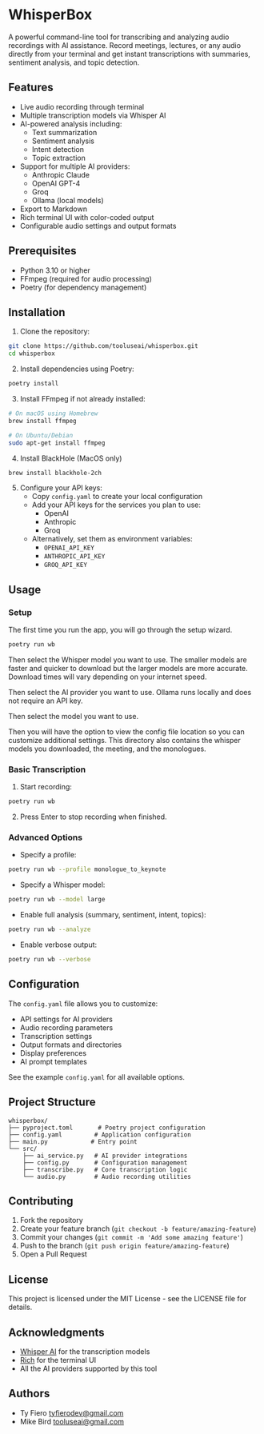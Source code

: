 # WhisperBox

A powerful command-line tool for transcribing and analyzing audio recordings with AI assistance. Record meetings, lectures, or any audio directly from your terminal and get instant transcriptions with summaries, sentiment analysis, and topic detection.

## Features

- Live audio recording through terminal
- Multiple transcription models via Whisper AI
- AI-powered analysis including:
  - Text summarization
  - Sentiment analysis
  - Intent detection
  - Topic extraction
- Support for multiple AI providers:
  - Anthropic Claude
  - OpenAI GPT-4
  - Groq
  - Ollama (local models)
- Export to Markdown
- Rich terminal UI with color-coded output
- Configurable audio settings and output formats

## Prerequisites

- Python 3.10 or higher
- FFmpeg (required for audio processing)
- Poetry (for dependency management)

## Installation

1. Clone the repository:

```bash
git clone https://github.com/tooluseai/whisperbox.git
cd whisperbox
```

2. Install dependencies using Poetry:

```bash
poetry install
```

3. Install FFmpeg if not already installed:

```bash
# On macOS using Homebrew
brew install ffmpeg

# On Ubuntu/Debian
sudo apt-get install ffmpeg
```

4. Install BlackHole (MacOS only)

```bash
brew install blackhole-2ch
```

5. Configure your API keys:
   - Copy `config.yaml` to create your local configuration
   - Add your API keys for the services you plan to use:
     - OpenAI
     - Anthropic
     - Groq
   - Alternatively, set them as environment variables:
     - `OPENAI_API_KEY`
     - `ANTHROPIC_API_KEY`
     - `GROQ_API_KEY`

## Usage

### Setup

The first time you run the app, you will go through the setup wizard.

```bash
poetry run wb
```

Then select the Whisper model you want to use. The smaller models are faster and quicker to download but the larger models are more accurate.
Download times will vary depending on your internet speed.

Then select the AI provider you want to use. Ollama runs locally and does not require an API key.

Then select the model you want to use.

Then you will have the option to view the config file location so you can customize additional settings. This directory also contains the whisper models you downloaded, the meeting, and the monologues.

### Basic Transcription

1. Start recording:

```bash
poetry run wb
```

2. Press Enter to stop recording when finished.

### Advanced Options

- Specify a profile:

```bash
poetry run wb --profile monologue_to_keynote
```

- Specify a Whisper model:

```bash
poetry run wb --model large
```

- Enable full analysis (summary, sentiment, intent, topics):

```bash
poetry run wb --analyze
```

- Enable verbose output:

```bash
poetry run wb --verbose
```

## Configuration

The `config.yaml` file allows you to customize:

- API settings for AI providers
- Audio recording parameters
- Transcription settings
- Output formats and directories
- Display preferences
- AI prompt templates

See the example `config.yaml` for all available options.

## Project Structure

```
whisperbox/
├── pyproject.toml       # Poetry project configuration
├── config.yaml         # Application configuration
├── main.py            # Entry point
└── src/
    ├── ai_service.py   # AI provider integrations
    ├── config.py       # Configuration management
    ├── transcribe.py   # Core transcription logic
    └── audio.py        # Audio recording utilities
```

## Contributing

1. Fork the repository
2. Create your feature branch (`git checkout -b feature/amazing-feature`)
3. Commit your changes (`git commit -m 'Add some amazing feature'`)
4. Push to the branch (`git push origin feature/amazing-feature`)
5. Open a Pull Request

## License

This project is licensed under the MIT License - see the LICENSE file for details.

## Acknowledgments

- [Whisper AI](https://github.com/openai/whisper) for the transcription models
- [Rich](https://github.com/Textualize/rich) for the terminal UI
- All the AI providers supported by this tool

## Authors

- Ty Fiero <tyfierodev@gmail.com>
- Mike Bird <tooluseai@gmail.com>
